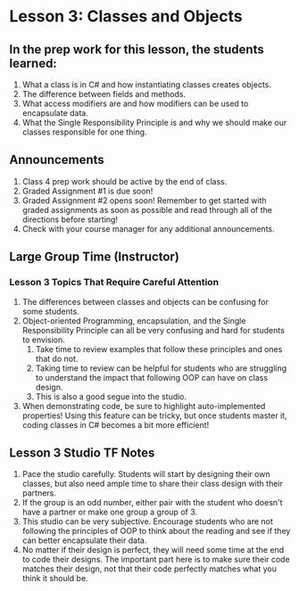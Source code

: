 # Lesson 3: Classes and Objects

## In the prep work for this lesson, the students learned:

1. What a class is in C# and how instantiating classes creates objects.
1. The difference between fields and methods.
1. What access modifiers are and how modifiers can be used to encapsulate data.
1. What the Single Responsibility Principle is and why we should make our classes responsible for one thing.

## Announcements

1. Class 4 prep work should be active by the end of class.
1. Graded Assignment #1 is due soon!
1. Graded Assignment #2 opens soon! Remember to get started with graded assignments as soon as possible and read through all of the directions before starting!
1. Check with your course manager for any additional announcements.

## Large Group Time (Instructor)

### Lesson 3 Topics That Require Careful Attention

1. The differences between classes and objects can be confusing for some students.
1. Object-oriented Programming, encapsulation, and the Single Responsibility Principle can all be very confusing and hard for students to envision.
    1. Take time to review examples that follow these principles and ones that do not.
    1. Taking time to review can be helpful for students who are struggling to understand the impact that following OOP can have on class design.
    1. This is also a good segue into the studio.
1. When demonstrating code, be sure to highlight auto-implemented properties! Using this feature can be tricky, but once students master it, coding classes in C# becomes a bit more efficient!

## Lesson 3 Studio TF Notes

1. Pace the studio carefully. Students will start by designing their own classes, but also need ample time to share their class design with their partners.
1. If the group is an odd number, either pair with the student who doesn't have a partner or make one group a group of 3.
1. This studio can be very subjective. Encourage students who are not following the principles of OOP to think about the reading and see if they can better encapsulate their data.
1. No matter if their design is perfect, they will need some time at the end to code their designs. The important part here is to make sure their code matches their design, not that their code perfectly matches what you think it should be.
